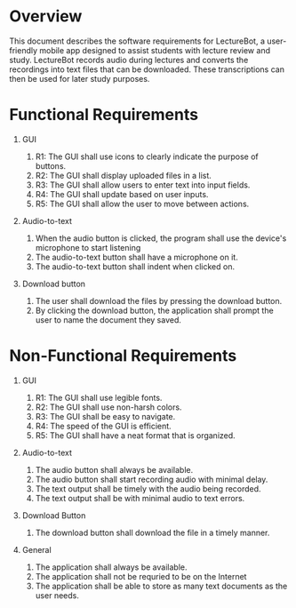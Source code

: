 # Overview

This document describes the software requirements for LectureBot, a user-friendly mobile app designed 
to assist students with lecture review and study. LectureBot records audio during lectures and converts
the recordings into text files that can be downloaded. These transcriptions can then be used for later 
study purposes.

# Functional Requirements

1. GUI 
   1. R1: The GUI shall use icons to clearly indicate the purpose of buttons.
   2. R2: The GUI shall display uploaded files in a list.
   3. R3: The GUI shall allow users to enter text into input fields.
   4. R4: The GUI shall update based on user inputs. 
   5. R5: The GUI shall allow the user to move between actions.

2. Audio-to-text
   1. When the audio button is clicked, the program shall use the device's microphone to start listening
   2. The audio-to-text button shall have a microphone on it.
   3. The audio-to-text button shall indent when clicked on.

3. Download button
   1. The user shall download the files by pressing the download button.
   2. By clicking the download button, the application shall prompt the user to name the document they saved.

# Non-Functional Requirements

1. GUI 
   1. R1: The GUI shall use legible fonts.
   2. R2: The GUI shall use non-harsh colors.
   3. R3: The GUI shall be easy to navigate.
   4. R4: The speed of the GUI is efficient. 
   5. R5: The GUI shall have a neat format that is organized.

2. Audio-to-text
   1. The audio button shall always be available.
   2. The audio button shall start recording audio with minimal delay.
   3. The text output shall be timely with the audio being recorded.
   4. The text output shall be with minimal audio to text errors.

3. Download Button
   1. The download button shall download the file in a timely manner.

4. General
   1. The application shall always be available.
   2. The application shall  not be requried to be on the Internet
   3. The application shall be able to store as many text documents as the user needs.

